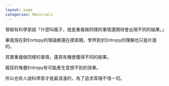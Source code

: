 ```yaml
---
layout: page
categories: Materials
---
```


曾經有科學家說「什麼叫瘋子，就是重複做同樣的事情還期待會出現不同的結果。」

畢竟現在對Enrtopy的理論都還在摸索期，學界對於Entropy的理解也只是片面的。

其實重複做同樣的事情，還真有機會獲得不同的結果。

瘋狂的堆疊Entropy有可能產生意想不到的效果。

所以也有人說科學家才是最浪漫的，為了追求真理不惜一切。
